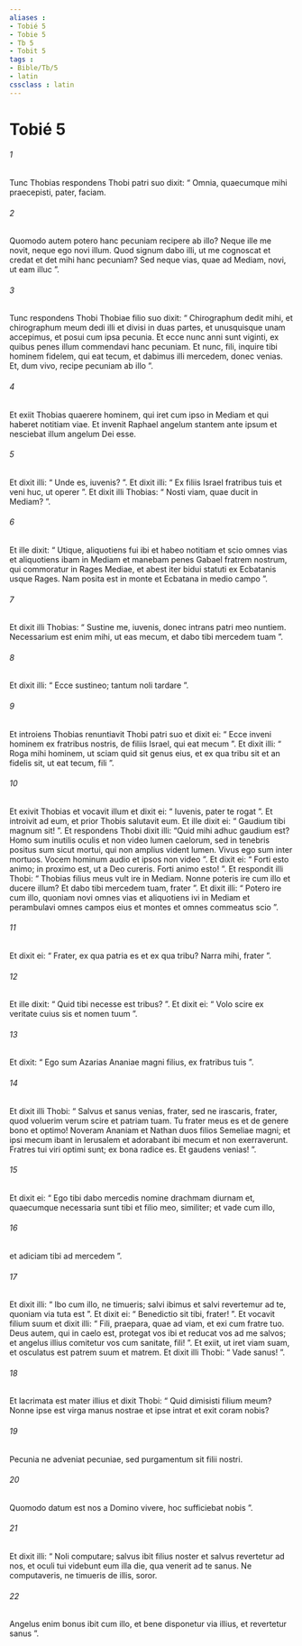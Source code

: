 ```yaml
---
aliases : 
- Tobié 5
- Tobie 5
- Tb 5
- Tobit 5
tags : 
- Bible/Tb/5
- latin
cssclass : latin
---
```


# Tobié 5

###### 1
Tunc Thobias respondens Thobi patri suo dixit: “ Omnia, quaecumque mihi praecepisti, pater, faciam. 
###### 2
Quomodo autem potero hanc pecuniam recipere ab illo? Neque ille me novit, neque ego novi illum. Quod signum dabo illi, ut me cognoscat et credat et det mihi hanc pecuniam? Sed neque vias, quae ad Mediam, novi, ut eam illuc ”. 
###### 3
Tunc respondens Thobi Thobiae filio suo dixit: “ Chirographum dedit mihi, et chirographum meum dedi illi et divisi in duas partes, et unusquisque unam accepimus, et posui cum ipsa pecunia. Et ecce nunc anni sunt viginti, ex quibus penes illum commendavi hanc pecuniam. Et nunc, fili, inquire tibi hominem fidelem, qui eat tecum, et dabimus illi mercedem, donec venias. Et, dum vivo, recipe pecuniam ab illo ”.
###### 4
Et exiit Thobias quaerere hominem, qui iret cum ipso in Mediam et qui haberet notitiam viae. Et invenit Raphael angelum stantem ante ipsum et nesciebat illum angelum Dei esse. 
###### 5
Et dixit illi: “ Unde es, iuvenis? ”. Et dixit illi: “ Ex filiis Israel fratribus tuis et veni huc, ut operer ”. Et dixit illi Thobias: “ Nosti viam, quae ducit in Mediam? ”. 
###### 6
Et ille dixit: “ Utique, aliquotiens fui ibi et habeo notitiam et scio omnes vias et aliquotiens ibam in Mediam et manebam penes Gabael fratrem nostrum, qui commoratur in Rages Mediae, et abest iter bidui statuti ex Ecbatanis usque Rages. Nam posita est in monte et Ecbatana in medio campo ”. 
###### 7
Et dixit illi Thobias: “ Sustine me, iuvenis, donec intrans patri meo nuntiem. Necessarium est enim mihi, ut eas mecum, et dabo tibi mercedem tuam ”. 
###### 8
Et dixit illi: “ Ecce sustineo; tantum noli tardare ”. 
###### 9
Et introiens Thobias renuntiavit Thobi patri suo et dixit ei: “ Ecce inveni hominem ex fratribus nostris, de filiis Israel, qui eat mecum ”. Et dixit illi: “ Roga mihi hominem, ut sciam quid sit genus eius, et ex qua tribu sit et an fidelis sit, ut eat tecum, fili ”. 
###### 10
Et exivit Thobias et vocavit illum et dixit ei: “ Iuvenis, pater te rogat ”. Et introivit ad eum, et prior Thobis salutavit eum. Et ille dixit ei: “ Gaudium tibi magnum sit! ”. Et respondens Thobi dixit illi: “Quid mihi adhuc gaudium est? Homo sum inutilis oculis et non video lumen caelorum, sed in tenebris positus sum sicut mortui, qui non amplius vident lumen. Vivus ego sum inter mortuos. Vocem hominum audio et ipsos non video ”. Et dixit ei: “ Forti esto animo; in proximo est, ut a Deo cureris. Forti animo esto! ”. Et respondit illi Thobi: “ Thobias filius meus vult ire in Mediam. Nonne poteris ire cum illo et ducere illum? Et dabo tibi mercedem tuam, frater ”. Et dixit illi: “ Potero ire cum illo, quoniam novi omnes vias et aliquotiens ivi in Mediam et perambulavi omnes campos eius et montes et omnes commeatus scio ”. 
###### 11
Et dixit ei: “ Frater, ex qua patria es et ex qua tribu? Narra mihi, frater ”. 
###### 12
Et ille dixit: “ Quid tibi necesse est tribus? ”. Et dixit ei: “ Volo scire ex veritate cuius sis et nomen tuum ”. 
###### 13
Et dixit: “ Ego sum Azarias Ananiae magni filius, ex fratribus tuis ”.
###### 14
Et dixit illi Thobi: “ Salvus et sanus venias, frater, sed ne irascaris, frater, quod voluerim verum scire et patriam tuam. Tu frater meus es et de genere bono et optimo! Noveram Ananiam et Nathan duos filios Semeliae magni; et ipsi mecum ibant in Ierusalem et adorabant ibi mecum et non exerraverunt. Fratres tui viri optimi sunt; ex bona radice es. Et gaudens venias! ”. 
###### 15
Et dixit ei: “ Ego tibi dabo mercedis nomine drachmam diurnam et, quaecumque necessaria sunt tibi et filio meo, similiter; et vade cum illo, 
###### 16
et adiciam tibi ad mercedem ”. 
###### 17
Et dixit illi: “ Ibo cum illo, ne timueris; salvi ibimus et salvi revertemur ad te, quoniam via tuta est ”. Et dixit ei: “ Benedictio sit tibi, frater! ”. Et vocavit filium suum et dixit illi: “ Fili, praepara, quae ad viam, et exi cum fratre tuo. Deus autem, qui in caelo est, protegat vos ibi et reducat vos ad me salvos; et angelus illius comitetur vos cum sanitate, fili! ”. Et exiit, ut iret viam suam, et osculatus est patrem suum et matrem. Et dixit illi Thobi: “ Vade sanus! ”. 
###### 18
Et lacrimata est mater illius et dixit Thobi: “ Quid dimisisti filium meum? Nonne ipse est virga manus nostrae et ipse intrat et exit coram nobis? 
###### 19
Pecunia ne adveniat pecuniae, sed purgamentum sit filii nostri. 
###### 20
Quomodo datum est nos a Domino vivere, hoc sufficiebat nobis ”. 
###### 21
Et dixit illi: “ Noli computare; salvus ibit filius noster et salvus revertetur ad nos, et oculi tui videbunt eum illa die, qua venerit ad te sanus. Ne computaveris, ne timueris de illis, soror. 
###### 22
Angelus enim bonus ibit cum illo, et bene disponetur via illius, et revertetur sanus ”.
